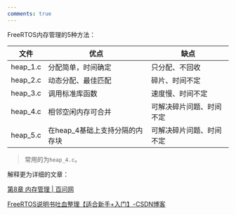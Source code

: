 ```yaml
---
comments: true
---
```


FreeRTOS内存管理的5种方法：

| **文件** | **优点**                       | **缺点**                 |
| -------- | ------------------------------ | ------------------------ |
| heap_1.c | 分配简单，时间确定             | 只分配、不回收           |
| heap_2.c | 动态分配、最佳匹配             | 碎片、时间不定           |
| heap_3.c | 调用标准库函数                 | 速度慢、时间不定         |
| heap_4.c | 相邻空闲内存可合并             | 可解决碎片问题、时间不定 |
| heap_5.c | 在heap_4基础上支持分隔的内存块 | 可解决碎片问题、时间不定 |

> 常用的为`heap_4.c`。

解释更为详细的文章：

[第8章 内存管理 | 百问网](https://rtos.100ask.net/zh/FreeRTOS/DShanMCU-F103/chapter8.html#_8-2-1-heap-1)

[FreeRTOS说明书吐血整理【适合新手+入门】-CSDN博客](https://blog.csdn.net/qq_43212092/article/details/104845158)